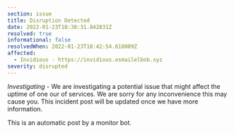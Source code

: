 ```yaml
---
section: issue
title: Disruption Detected
date: 2022-01-23T18:38:31.842831Z
resolved: true
informational: false
resolvedWhen: 2022-01-23T18:42:54.618009Z
affected:
  - Invidious - https://invidious.esmailelbob.xyz
severity: disrupted
---
```

*Investigating* - We are investigating a potential issue that might affect the uptime of one our of services. We are sorry for any inconvenience this may cause you. This incident post will be updated once we have more information.

This is an automatic post by a monitor bot.
        